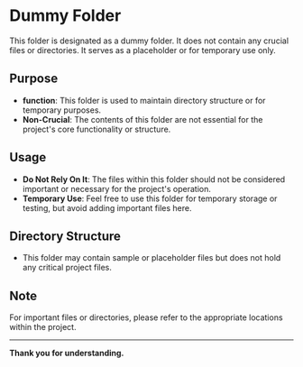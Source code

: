 # Dummy Folder

This folder is designated as a dummy folder. It does not contain any crucial files or directories. It serves as a placeholder or for temporary use only.

## Purpose

- **function**: This folder is used to maintain directory structure or for temporary purposes.
- **Non-Crucial**: The contents of this folder are not essential for the project's core functionality or structure.

## Usage

- **Do Not Rely On It**: The files within this folder should not be considered important or necessary for the project's operation.
- **Temporary Use**: Feel free to use this folder for temporary storage or testing, but avoid adding important files here.

## Directory Structure

- This folder may contain sample or placeholder files but does not hold any critical project files.

## Note

For important files or directories, please refer to the appropriate locations within the project.

---

**Thank you for understanding.**
